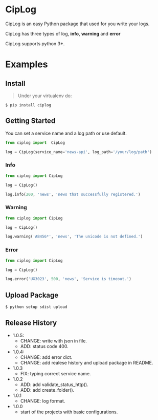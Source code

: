 # CipLog

CipLog is an easy Python package that used for you write your logs.

CipLog has three types of log, **info**, **warning** and **error**

CipLog supports python 3+.

# Examples

## Install

> Under your virtualenv do:  

```
$ pip install ciplog
```

## Getting Started

You can set a service name and a log path or use default.
````python
from ciplog import  CipLog

log = CipLog(service_name='news-api', log_path='/your/log/path')

````

### Info
```python
from ciplog import CipLog

log = CipLog()

log.info(200, 'news', 'news that successfully registered.')

```

### Warning
```python
from ciplog import CipLog

log = CipLog()

log.warning('AB456*', 'news', 'The unicode is not defined.')
```

### Error
```python
from ciplog import CipLog

log = CipLog()

log.error('UX3023', 500, 'news', 'Service is timeout.')

```

## Upload Package
```bash
$ python setup sdist upload
```


## Release History  
* 1.0.5:
    * CHANGE: write with json in file.
    * ADD: status code 400.
* 1.0.4:
    * CHANGE: add error dict.
    * CHANGE: add realese history and upload package in README.
* 1.0.3
    * FIX: typing correct service name.
* 1.0.2
    * ADD: add validate_status_http().
    * ADD: add create_folder().
* 1.0.1
    * CHANGE: log format.
* 1.0.0
  * start of the projects with basic configurations.
